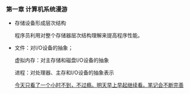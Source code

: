 ### 第一章   计算机系统漫游

- 存储设备形成层次结构

  程序员利用对整个存储器层次结构理解来提高程序性能。

- 文件：对I/O设备的抽象；

  虚拟内存：对主存储和磁盘I/O设备的抽象

  进程：对处理器、主存和I/O设备的抽象表示

  <u>今天只看了一个小时不到，不过瘾。明天早上早起继续看。笔记会不断完善</u>



